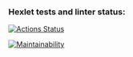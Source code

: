 ### Hexlet tests and linter status:
[![Actions Status](https://github.com/Hisun0/java-project-78/actions/workflows/hexlet-check.yml/badge.svg)](https://github.com/Hisun0/java-project-78/actions)

[![Maintainability](https://api.codeclimate.com/v1/badges/e3284cee2fb3bd8a5782/maintainability)](https://codeclimate.com/github/Hisun0/java-project-78/maintainability)
